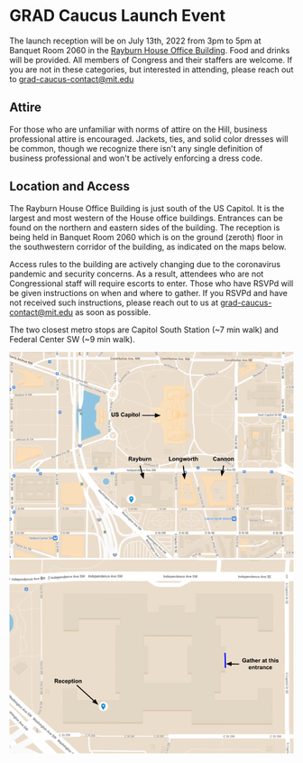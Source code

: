 # GRAD Caucus Launch Event

The launch reception will be on July 13th, 2022 from 3pm to 5pm at Banquet Room 2060 in the [Rayburn House Office Building](https://goo.gl/maps/aM972iwiLaS4fxi56). Food and drinks will be provided. All members of Congress and their staffers are welcome. If you are not in these categories, but interested in attending, please reach out to [grad-caucus-contact@mit.edu](mailto:grad-caucus-contact@mit.edu)


## Attire

For those who are unfamiliar with norms of attire on the Hill, business professional attire is encouraged. Jackets, ties, and solid color dresses will be common, though we recognize there isn't any single definition of business professional and won't be actively enforcing a dress code.

## Location and Access

The Rayburn House Office Building is just south of the US Capitol. It is the largest and most western of the House office buildings. Entrances can be found on the northern and eastern sides of the building. The reception is being held in Banquet Room 2060 which is on the ground (zeroth) floor in the southwestern corridor of the building, as indicated on the maps below.

Access rules to the building are actively changing due to the coronavirus pandemic and security concerns. As a result, attendees who are not Congressional staff will require escorts to enter. Those who have RSVPd will be given instructions on when and where to gather. If you RSVPd and have not received such instructions, please reach out to us at [grad-caucus-contact@mit.edu](mailto:grad-caucus-contact@mit.edu) as soon as possible.

The two closest metro stops are Capitol South Station (~7 min walk) and Federal Center SW (~9 min walk).

<img style="float: center;" width=600 src="/docs/assets/launch_reception_map1.png">

<img style="float: center;" width=600 src="/docs/assets/launch_reception_map2.png">
